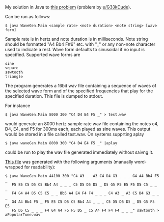 My solution in Java to [this problem](https://www.reddit.com/r/dailyprogrammer/comments/4o74p3/20160615_challenge_271_intermediate_making_waves/) (problem by [u/G33kDude](https://www.reddit.com/user/G33kDude)).


Can be run as follows:

    $ java WaveGen.Main <sample rate> <note duration> <note string> [wave form]

Sample rate is in hertz and note duration is in milliseconds.  Note string should be formatted "A4 Bb4 F#6" etc. with "_" or any non-note character used to indicate a rest.  Wave form defaults to sinusoidal if no input is specified.  Supported wave forms are

    sine
    square
    sawtooth
    triangle

The program generates a 16bit wav file containing a sequence of waves of the selected wave form and of the specified frequencies that play for the specified duration.  This file is dumped to stdout.
    
For instance

    $ java WaveGen.Main 8000 300 "C4 D4 E4 F5 _" > test.wav
    
would generate an 8000 hertz sample rate wav file containing the notes c4, D4, E4, and F5 for 300ms each, each played as sine waves.  This output would be stored in a file called test.wav.  On systems supprting aplay

    $ java waveGen.Main 8000 300 "C4 D4 E4 F5 _" |aplay

could be run to play the wav file generated immediately without saivng it.

[This file](http://vocaroo.com/i/s0YW8TyviKJD) was generated with the following arguments (manually word-wrapped for readability):

    $ java WaveGen.Main 44100 300 "C4 A3 _  A3 C4 D4 G3 _ _ _ G4 A4 Bb4 F5 _
       F5 E5 C5 D5 C5 Bb4 A4 _ _ _ C5 D5 D5 D5 _ D5 G5 F5 E5 F5 D5 C5 _ _ _
       F4 G4 A4 D5 C5 C5 _ _ Bb5 A4 E4 F4 F4 _ _ _ C4 A3 _ A3 C5 D4 G3 _ _ _
       G4 A4 Bb4 F5 _ F5 E5 C5 D5 C5 Bb4 A4 _ _ _ C5 D5 D5 D5 _ D5 G5 F5 E5
       F5 D5 C5 _ _ _ F4 G4 A4 F5 F5 D5 _ C5 A4 F4 F4 F4 _ _ _" sawtooth > aPopularTune.wav
